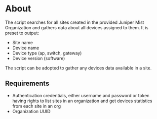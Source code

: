# About

The script searches for all sites created in the provided Juniper Mist Organization and gathers data about all devices assigned to them. It is preset to output:
- Site name
- Device name
- Device type (ap, switch, gateway)
- Device version (software)

The script can be adopted to gather any devices data available in a site.

## Requirements

- Authentication credentials, either username and password or token having rights to list sites in an organization and get devices statistics from each site in an org
- Organization UUID